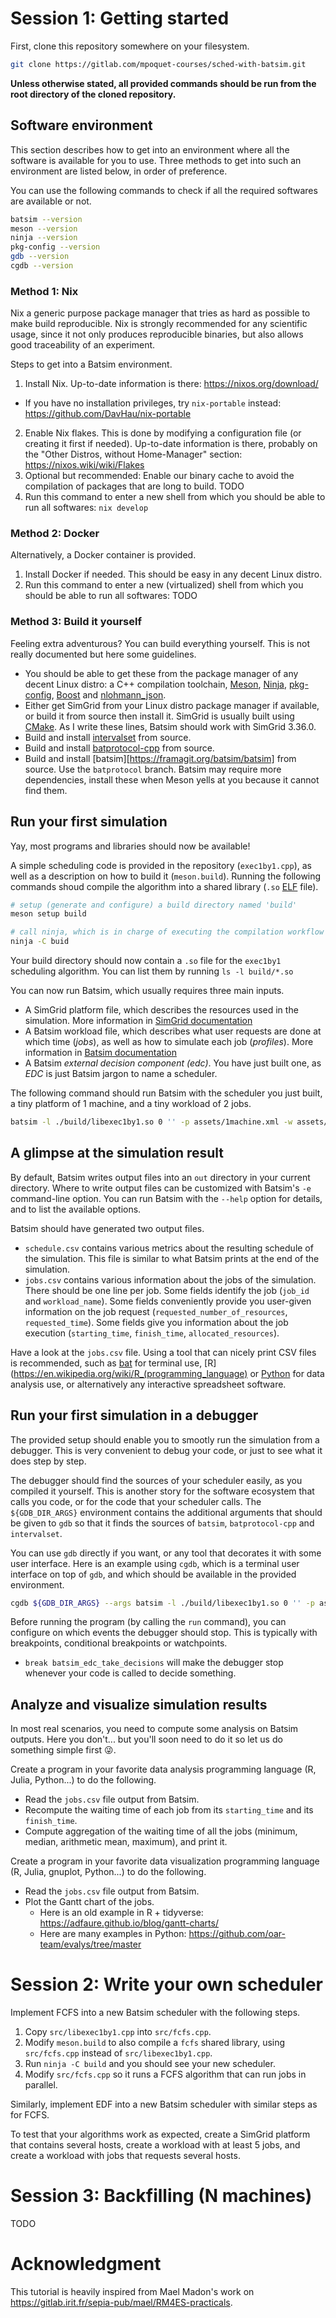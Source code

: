 
# Session 1: Getting started
First, clone this repository somewhere on your filesystem.

```sh
git clone https://gitlab.com/mpoquet-courses/sched-with-batsim.git
```

**Unless otherwise stated, all provided commands should be run from the root directory of the cloned repository.**

## Software environment
This section describes how to get into an environment where all the software is available for you to use.
Three methods to get into such an environment are listed below, in order of preference.

You can use the following commands to check if all the required softwares are available or not.

```sh
batsim --version
meson --version
ninja --version
pkg-config --version
gdb --version
cgdb --version
```

### Method 1: Nix
Nix a generic purpose package manager that tries as hard as possible to make build reproducible.
Nix is strongly recommended for any scientific usage, since it not only produces reproducible binaries, but also allows good traceability of an experiment.

Steps to get into a Batsim environment.

1. Install Nix. Up-to-date information is there: https://nixos.org/download/  
  - If you have no installation privileges, try `nix-portable` instead: https://github.com/DavHau/nix-portable
2. Enable Nix flakes. This is done by modifying a configuration file (or creating it first if needed).
   Up-to-date information is there, probably on the "Other Distros, without Home-Manager" section: https://nixos.wiki/wiki/Flakes
3. Optional but recommended: Enable our binary cache to avoid the compilation of packages that are long to build.
   TODO
4. Run this command to enter a new shell from which you should be able to run all softwares: `nix develop`

### Method 2: Docker
Alternatively, a Docker container is provided.

1. Install Docker if needed. This should be easy in any decent Linux distro.
2. Run this command to enter a new (virtualized) shell from which you should be able to run all softwares: TODO

### Method 3: Build it yourself
Feeling extra adventurous? You can build everything yourself. This is not really documented but here some guidelines.

- You should be able to get these from the package manager of any decent Linux distro: a C++ compilation toolchain, [Meson](https://mesonbuild.com/), [Ninja](https://ninja-build.org/), [pkg-config](https://en.wikipedia.org/wiki/Pkg-config), [Boost](https://en.wikipedia.org/wiki/Boost_(C%2B%2B_libraries)) and [nlohmann_json](https://github.com/nlohmann/json).
- Either get SimGrid from your Linux distro package manager if available, or build it from source then install it.
  SimGrid is usually built using [CMake](https://en.wikipedia.org/wiki/CMake).
  As I write these lines, Batsim should work with SimGrid 3.36.0.
- Build and install [intervalset](https://framagit.org/batsim/intervalset) from source.
- Build and install [batprotocol-cpp](https://framagit.org/batsim/batprotocol) from source.
- Build and install [batsim][https://framagit.org/batsim/batsim] from source. Use the `batprotocol` branch. Batsim may require more dependencies, install these when Meson yells at you because it cannot find them.

## Run your first simulation
Yay, most programs and libraries should now be available!

A simple scheduling code is provided in the repository (`exec1by1.cpp`), as well as a description on how to build it (`meson.build`).
Running the following commands shoud compile the algorithm into a shared library (`.so` [ELF](https://en.wikipedia.org/wiki/Executable_and_Linkable_Format) file).

```sh
# setup (generate and configure) a build directory named 'build'
meson setup build

# call ninja, which is in charge of executing the compilation workflow generated my meson
ninja -C buid
```

Your build directory should now contain a `.so` file for the `exec1by1` scheduling algorithm.
You can list them by running `ls -l build/*.so`

You can now run Batsim, which usually requires three main inputs.
- A SimGrid platform file, which describes the resources used in the simulation.
  More information in [SimGrid documentation](https://simgrid.org/doc/latest/Platform.html)
- A Batsim workload file, which describes what user requests are done at which time (_jobs_), as well as how to simulate each job (_profiles_).
  More information in [Batsim documentation](https://batsim.readthedocs.io/en/latest/input-workload.html)
- A Batsim _external decision component (edc)_.
  You have just built one, as _EDC_ is just Batsim jargon to name a scheduler.

The following command should run Batsim with the scheduler you just built, a tiny platform of 1 machine, and a tiny workload of 2 jobs.

```sh
batsim -l ./build/libexec1by1.so 0 '' -p assets/1machine.xml -w assets/2jobs.json
```

## A glimpse at the simulation result
By default, Batsim writes output files into an `out` directory in your current directory.
Where to write output files can be customized with Batsim's `-e` command-line option.
You can run Batsim with the `--help` option for details, and to list the available options.

Batsim should have generated two output files.
- `schedule.csv` contains various metrics about the resulting schedule of the simulation.
  This file is similar to what Batsim prints at the end of the simulation.
- `jobs.csv` contains various information about the jobs of the simulation.
  There should be one line per job.
  Some fields identify the job (`job_id` and `workload_name`).
  Some fields conveniently provide you user-given information on the job request (`requested_number_of_resources`, `requested_time`).
  Some fields give you information about the job execution (`starting_time`, `finish_time`, `allocated_resources`).

Have a look at the `jobs.csv` file.
Using a tool that can nicely print CSV files is recommended, such as [bat](https://github.com/sharkdp/bat) for terminal use, [R](https://en.wikipedia.org/wiki/R_(programming_language) or [Python](https://en.wikipedia.org/wiki/Python_(programming_language)) for data analysis use, or alternatively any interactive spreadsheet software.


## Run your first simulation in a debugger
The provided setup should enable you to smootly run the simulation from a debugger.
This is very convenient to debug your code, or just to see what it does step by step.

The debugger should find the sources of your scheduler easily, as you compiled it yourself.
This is another story for the software ecosystem that calls you code, or for the code that your scheduler calls.
The `${GDB_DIR_ARGS}` environment contains the additional arguments that should be given to `gdb` so that it finds the sources of `batsim`, `batprotocol-cpp` and `intervalset`.

You can use `gdb` directly if you want, or any tool that decorates it with some user interface.
Here is an example using `cgdb`, which is a terminal user interface on top of `gdb`, and which should be available in the provided environment.

```sh
cgdb ${GDB_DIR_ARGS} --args batsim -l ./build/libexec1by1.so 0 '' -p assets/1machine.xml -w assets/2jobs.json
```

Before running the program (by calling the `run` command), you can configure on which events the debugger should stop.
This is typically with breakpoints, conditional breakpoints or watchpoints.
- `break batsim_edc_take_decisions` will make the debugger stop whenever your code is called to decide something.

## Analyze and visualize simulation results
In most real scenarios, you need to compute some analysis on Batsim outputs.
Here you don't... but you'll soon need to do it so let us do something simple first 😜.

Create a program in your favorite data analysis programming language (R, Julia, Python...) to do the following.
- Read the `jobs.csv` file output from Batsim.
- Recompute the waiting time of each job from its `starting_time` and its `finish_time`.
- Compute aggregation of the waiting time of all the jobs (minimum, median, arithmetic mean, maximum), and print it.

Create a program in your favorite data visualization programming language (R, Julia, gnuplot, Python...) to do the following.
- Read the `jobs.csv` file output from Batsim.
- Plot the Gantt chart of the jobs.
  - Here is an old example in R + tidyverse: https://adfaure.github.io/blog/gantt-charts/
  - Here are many examples in Python: https://github.com/oar-team/evalys/tree/master


# Session 2: Write your own scheduler
Implement FCFS into a new Batsim scheduler with the following steps.

1. Copy `src/libexec1by1.cpp` into `src/fcfs.cpp`.
2. Modify `meson.build` to also compile a `fcfs` shared library, using `src/fcfs.cpp` instead of `src/libexec1by1.cpp`.
3. Run `ninja -C build` and you should see your new scheduler.
4. Modify `src/fcfs.cpp` so it runs a FCFS algorithm that can run jobs in parallel.

Similarly, implement EDF into a new Batsim scheduler with similar steps as for FCFS.

To test that your algorithms work as expected, create a SimGrid platform that contains several hosts, create a workload with at least 5 jobs, and create a workload with jobs that requests several hosts.

# Session 3: Backfilling (N machines)
TODO

# Acknowledgment
This tutorial is heavily inspired from Mael Madon's work on https://gitlab.irit.fr/sepia-pub/mael/RM4ES-practicals.
